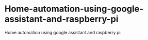 # Home-automation-using-google-assistant-and-raspberry-pi
Home automation using google assistant and raspberry pi
